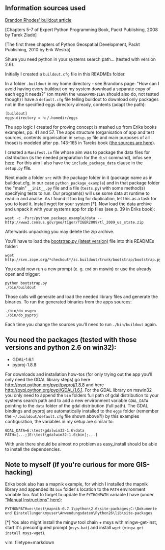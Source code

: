 Information sources used
---

[Brandon Rhodes' buildout article](http://rhodesmill.org/brandon/buildout/)

[Chapters 5-7 of Expert Python Programming Book, Packt Publishing, 2008 by Tarek Ziadé]

[The first three chapters of Python Geospatial Development, Packt Publishing, 2010 by Erik Westra]

Shure you need python in your systems search path... (tested with version 2.6).

Initially I created a `buildout.cfg` file in this READMEs folder.

In a folder `.buildout` in my home directory - see Brandons page: "How can I avoid having every buildout on my system download a separate copy of each egg it needs?" (on mswin the `%USERPROFILE%` should also do, not tested though) I have a `default.cfg` file telling buildout to download only packages not in the specified eggs directory already, contents (adapt the path):

    [buildout]
    eggs-directory = h:/.homedir/eggs

The app logic I created for proving concept is mashed up from Eriks books examples, pp. 41 and 57. The apps structure (organisation of app and test sources, contents organisation in `setup.py` file and main purposes of all those) is modeled after pp. 143-165 in Tareks book ([the sources are here](https://bitbucket.org/tarek/atomisator)).

I created a `Manifest.in` file whose aim was to package the data files for distribution (is the needed preparation for the `dist` command), infos see [here](TODO). For this aim I also have the `include_package_data` clause in the `setup.py` file.

Next made a folder `src` with the package folder in it (package name as in buildout.cfg, in our case `python_package_example`) and in that package folder the "main" `__init__.py` file and a file (`tests.py`) with some method(s) specifying tests to run. Our program(s) will use some data at runtime to read in and analse. As I found it too big for duplication, let this as a task for you to load it. Install wget for your system [\*]. Now load the data archive and unpack it with your systems app for zip files  (see p. 39 in Eriks book):

    wget -c -Psrc/python_package_example/data -- http://www2.census.gov/geo/tiger/TIGER2009/tl_2009_us_state.zip

Afterwards unpacking you may delete the zip archive.

You'll have to load the [bootstrap.py (latest version)](http://svn.zope.org/*checkout*/zc.buildout/trunk/bootstrap/bootstrap.py) file into this READMEs folder:

    wget http://svn.zope.org/*checkout*/zc.buildout/trunk/bootstrap/bootstrap.py

You could now run a new prompt (e. g. `cmd` on mswin) or use the already open and trigger:

    python bootstrap.py
    ./bin/buildout

Those calls will generate and load the needed library files and generate the binaries. To run the generated binaries from the apps sources:

    ./bin/do_osgeo
    ./bin/do_pyproj

Each time you change the sources you'll need to run `./bin/buildout` again.

You need the packages (tested with those versions and python 2.6 on win32):
---

 * GDAL-1.6.1
 * pyproj-1.8.8

For downloads and installation how-tos (for only trying out the app you'll only need the GDAL library steps) go here http://pypi.python.org/pypi/pyproj/1.8.8 and here http://pypi.python.org/pypi/GDAL/1.6.1. For the GDAL library on mswin32 you only need to append the `bin` folders full path of gdal distribution to your systems search path and to add a new environment variable `GDAL_DATA` pointing to the `data` folder of the gdal distribution (full path). The GDAL bindings and pyproj are automatically installed to the `eggs` folder (remember the `~/.buildout/default.cfg` file shown above?!) by this examples configuration, the variables in my setup are similar to:

    GDAL_DATA=E:\test\gdalwin32-1.6\data
    PATH=[...;]E:\test\gdalwin32-1.6\bin[;...]

With unix there should be almost no problem as easy_install should be able to install the dependencies.

Note to myself (if you're curious for more GIS-hacking)
---

Eriks book also has a mapnik example, for which I installed the mapnik library and appended its `bin` folder's location to the `PATH` environment variable too. Not to forget to update the `PYTHONPATH` variable I have (under ["Manual Instructions" here](http://trac.mapnik.org/wiki/WindowsInstallation)):

    PYTHONPATH=e:\test\mapnik-0.7.1\python\2.6\site-packages;C:\Dokumente und Einstellungen\myuser\Anwendungsdaten\Python26\lib\site-packages

[\*] You also might install the mingw tool chain + msys with mingw-get-inst, start it's preconfigured prompt (`msys.bat`) and install `wget` (`mingw-get install msys-wget`).

vim: filetype=markdown

